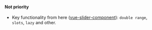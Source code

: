 #### Not priority

- Key functionality from here ([vue-slider-component](https://nightcatsama.github.io/vue-slider-component/#/api/props)): `double range`, `slots`, `lazy` and other.
